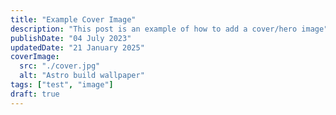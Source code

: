 ```yaml
---
title: "Example Cover Image"
description: "This post is an example of how to add a cover/hero image"
publishDate: "04 July 2023"
updatedDate: "21 January 2025"
coverImage:
  src: "./cover.jpg"
  alt: "Astro build wallpaper"
tags: ["test", "image"]
draft: true
---
```

